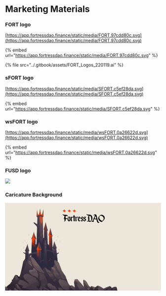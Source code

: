 # Marketing Materials

### FORT logo

[https://app.fortressdao.finance/static/media/FORT.97cdd80c.svg](https://app.fortressdao.finance/static/media/FORT.97cdd80c.svg)

{% embed url="https://app.fortressdao.finance/static/media/FORT.97cdd80c.svg" %}

{% file src="../.gitbook/assets/FORT_Logos_220119.ai" %}

### sFORT logo

[https://app.fortressdao.finance/static/media/SFORT.c5ef28da.svg](https://app.fortressdao.finance/static/media/SFORT.c5ef28da.svg)

{% embed url="https://app.fortressdao.finance/static/media/SFORT.c5ef28da.svg" %}

### wsFORT logo

[https://app.fortressdao.finance/static/media/wsFORT.0a26622d.svg](https://app.fortressdao.finance/static/media/wsFORT.0a26622d.svg)

{% embed url="https://app.fortressdao.finance/static/media/wsFORT.0a26622d.svg" %}

### FUSD logo

![](../.gitbook/assets/FUSD\_BG01.png)

### Caricature Background

![](<../.gitbook/assets/image (2).png>)
